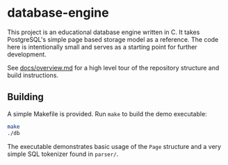 # database-engine

This project is an educational database engine written in C. It takes
PostgreSQL's simple page based storage model as a reference. The code
here is intentionally small and serves as a starting point for further
development.

See [docs/overview.md](docs/overview.md) for a high level tour of the
repository structure and build instructions.

## Building

A simple Makefile is provided. Run `make` to build the demo executable:

```sh
make
./db
```

The executable demonstrates basic usage of the `Page` structure and a very
simple SQL tokenizer found in `parser/`.
